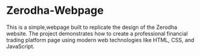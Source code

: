 # Zerodha-Webpage
This is a simple,webpage built to replicate the design of the Zerodha website. The project demonstrates how to create a professional financial trading platform page using modern web technologies like HTML, CSS, and JavaScript.
